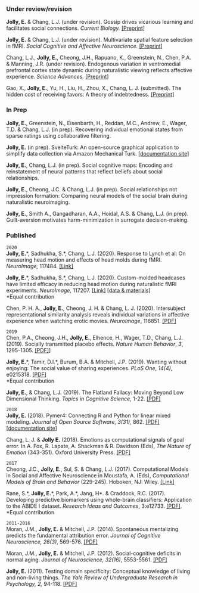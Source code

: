 ### Under review/revision


**Jolly, E.** & Chang, L.J. (under revision). Gossip drives vicarious learning and facilitates social connections. *Current Biology.* [[Preprint]](https://psyarxiv.com/qau5s/)  

**Jolly, E.** & Chang, L.J. (under revision). Multivariate spatial feature selection in fMRI. *Social Cognitive and Affective Neuroscience.* [[Preprint]](https://osf.io/4exrn/)  

Chang, L.J., **Jolly, E.**, Cheong, J.H., Rapuano, K., Greenstein, N., Chen, P.A. & Manning, J.R. (under revision). Endogenous variation in ventromedial prefrontal cortex state dynamic during naturalistic viewing reflects affective experience. *Science Advances.* [[Preprint]](https://www.biorxiv.org/content/10.1101/487892v1)

Gao, X., **Jolly, E.**, Yu, H., Liu, H., Zhou, X., Chang, L. J. (submitted). The hidden cost of receiving favors: A theory of indebtedness. [[Preprint]](https://www.biorxiv.org/content/10.1101/2020.02.03.926295v1)


### In Prep

**Jolly, E.**, Greenstein, N., Eisenbarth, H., Reddan, M.C., Andrew, E., Wager, T.D. & Chang, L.J. (in prep). Recovering individual emotional states from sparse ratings using collaborative filtering.

**Jolly, E.** (in prep). SvelteTurk: An open-source graphical application to simplify data collection via Amazon Mechanical Turk. [[documentation site]](https://eshinjolly.com/svelteturk)

**Jolly, E.**, Chang, L.J. (in prep). Social cognitive maps: Encoding and reinstatement of neural patterns that reflect beliefs about social relationships.  

**Jolly, E.**, Cheong, J.C. & Chang, L.J. (in prep). Social relationships not impression formation: Comparing neural models of the social brain during naturalistic neuroimaging.

**Jolly, E.**, Smith A., Gangadharan, A.A., Hoidal, A.S. & Chang, L.J.  (in prep). Guilt-aversion motivates harm-minimization in surrogate decision-making.


### Published

`2020`  
**Jolly, E.**\*, Sadhukha, S.\*, Chang, L.J. (2020). Response to Lynch et al: On measuring head motion and effects of head molds during fMRI. *NeuroImage,* 117484. [[Link]](https://www.sciencedirect.com/science/article/pii/S1053811920309691?via%3Dihub)

**Jolly, E.**\*, Sadhukha, S.\*, Chang, L.J. (2020). Custom-molded headcases have limited efficacy in reducing head motion during naturalistic fMRI experiments. *NeuroImage,* 117207. [[Link]](https://www.sciencedirect.com/science/article/pii/S1053811920306935) [[data & materials]](https://osf.io/qf6vx/)   
\*Equal contribution

Chen, P. H. A., **Jolly, E.**, Cheong, J. H. & Chang, L. J. (2020). Intersubject representational similarity analysis reveals individual variations in affective experience when watching erotic movies. *NeuroImage*, 116851. [[PDF]](https://reader.elsevier.com/reader/sd/pii/S1053811920303372?token=1BD2A46B741E3A75301A1E357D418D61C6C40CEA4DECE345D7C1D2185C187EDA38C2489607D34FB1F743B6F60BBF0226)

`2019`  
Chen, P.A., Cheong, J.H., **Jolly, E.**, Elhence, H., Wager, T.D., Chang, L.J. (2019). Socially transmitted placebo effects. *Nature Human Behavior*, *3*, 1295-1305. [[PDF]](http://bit.ly/2Pppjg7)]  
   
**Jolly, E.**\*, Tamir, D.I.\*, Burum, B.A. & Mitchell, J.P. (2019). Wanting without enjoying: The social value of sharing experiences. *PLoS One*, *14(4)*, e0215318. [[PDF]](https://journals.plos.org/plosone/article?id=10.1371/journal.pone.0215318)  
\*Equal contribution

**Jolly, E.**, & Chang, L.J. (2019). The Flatland Fallacy:  Moving Beyond Low Dimensional Thinking. *Topics in Cognitive Science*, 1-22. [[PDF]](https://onlinelibrary.wiley.com/doi/epdf/10.1111/tops.12404)

`2018`  
**Jolly, E.** (2018). Pymer4: Connecting R and Python for linear mixed modeling. *Journal of Open Source Software*, *3(31)*, 862. [[PDF]](http://joss.theoj.org/papers/10.21105/joss.00862) [[documentation site]](https://eshinjolly.com/pymer4)

Chang, L. J. & **Jolly E.** (2018). Emotions as computational signals of goal error. In A. Fox, R. Lapate, A. Shackman & R. Davidson (Eds), *The Nature of Emotion* (343-351). Oxford University Press. [[PDF]](https://eshinjolly.com/assets/pdfs/Jolly_Emotions_Chapter.pdf)

`2017`  
Cheong, J.C., **Jolly, E.**, Sul, S. & Chang, L.J. (2017). Computational Models in Social and Affective Neuroscience in Moustafa, A. (Eds), *Computational Models of Brain and Behavior* (229-245). Hoboken, NJ: Wiley. [[Link]](http://onlinelibrary.wiley.com/doi/10.1002/9781119159193.ch17/summary)

Rane, S.\*, **Jolly, E.**\*, Park, A.\*, Jang, H\*. & Craddock, R.C. (2017). Developing predictive biomarkers using whole-brain classifiers: Application to the ABIDE I dataset. *Research Ideas and Outcomes*, 3:e12733. [[PDF]](https://riojournal.com/article/12733/download/pdf/).  
\*Equal contribution

`2011-2016`  
Moran, J.M., **Jolly, E.** & Mitchell, J.P. (2014). Spontaneous mentalizing predicts the fundamental attribution error. *Journal of Cognitive Neuroscience, 26(3)*, 569-576. [[PDF]](https://dash.harvard.edu/bitstream/handle/1/13457155/jocn_a_00513.pdf?sequence=1)

Moran, J.M., **Jolly, E.** & Mitchell, J.P. (2012). Social-cognitive deficits in normal aging. *Journal of Neuroscience, 32(16)*, 5553-5561. [[PDF]](http://www.jneurosci.org/content/jneuro/32/16/5553.full.pdf)

**Jolly, E.** (2011). Testing domain specificity: Conceptual knowledge of living and non-living things. *The Yale Review of Undergraduate Research in Psychology, 2,* 94-118. [[PDF]](https://campuspress.yale.edu/yrurp/files/2015/11/2010_Jolly-Conceptual-Knowledge-Organization-1un1c9m.pdf)



